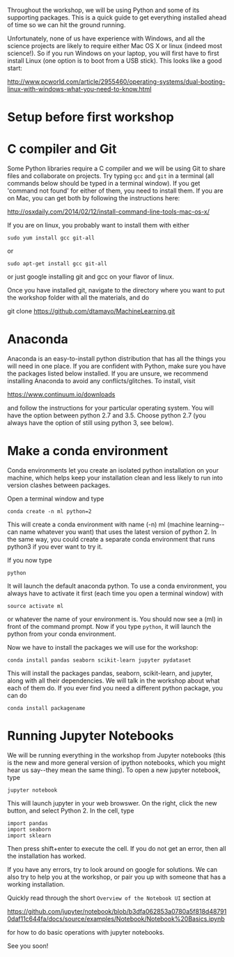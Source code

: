 Throughout the workshop, we will be using Python and some of its supporting packages.  This is a quick guide to get everything installed ahead of time so we can hit the ground running.

Unfortunately, none of us have experience with Windows, and all the science projects are likely to require either Mac OS X or linux (indeed most science!).  So if you run Windows on your laptop, you will first have to first install Linux (one option is to boot from a USB stick).  This looks like a good start:

http://www.pcworld.com/article/2955460/operating-systems/dual-booting-linux-with-windows-what-you-need-to-know.html

# Setup before first workshop

# C compiler and Git

Some Python libraries require a C compiler and we will be using Git to share files and collaborate on projects.  Try typing `gcc` and `git` in a terminal (all commands below should be typed in a terminal window).  If you get 'command not found' for either of them, you need to install them.  If you are on Mac, you can get both by following the instructions here:

http://osxdaily.com/2014/02/12/install-command-line-tools-mac-os-x/

If you are on linux, you probably want to install them with either

    sudo yum install gcc git-all

or

    sudo apt-get install gcc git-all

or just google installing git and gcc on your flavor of linux.

Once you have installed git, navigate to the directory where you want to put the workshop folder with all the materials, and do

git clone https://github.com/dtamayo/MachineLearning.git

# Anaconda

Anaconda is an easy-to-install python distribution that has all the things you will need in one place.  If you are confident with Python, make sure you have the packages listed below installed.  If you are unsure, we recommend installing Anaconda to avoid any conflicts/glitches.  To install, visit 

https://www.continuum.io/downloads 

and follow the instructions for your particular operating system.  You will have the option between python 2.7 and 3.5.  Choose python 2.7 (you always have the option of still using python 3, see below).  

# Make a conda environment

Conda environments let you create an isolated python installation on your machine, which helps keep your installation clean and less likely to run into version clashes between packages.

Open a terminal window and type

    conda create -n ml python=2

This will create a conda environment with name (-n) ml (machine learning--can name whatever you want) that uses the latest version of python 2.  In the same way, you could create a separate conda environment that runs python3 if you ever want to try it.

If you now type

    python

It will launch the default anaconda python.  To use a conda environment, you always have to activate it first (each time you open a terminal window) with

    source activate ml

or whatever the name of your environment is.  You should now see a (ml) in front of the command prompt.  Now if you type `python`, it will launch the python from your conda environment.

Now we have to install the packages we will use for the workshop:

    conda install pandas seaborn scikit-learn jupyter pydataset

This will install the packages pandas, seaborn, scikit-learn, and jupyter, along with all their dependencies.  We will talk in the workshop about what each of them do.  If you ever find you need a different python package, you can do

    conda install packagename

# Running Jupyter Notebooks

We will be running everything in the workshop from Jupyter notebooks (this is the new and more general version of ipython notebooks, which you might hear us say--they mean the same thing).  To open a new jupyter notebook, type

    jupyter notebook

This will launch jupyter in your web browswer.  On the right, click the new button, and select Python 2.  In the cell, type

    import pandas
    import seaborn
    import sklearn

Then press shift+enter to execute the cell.  If you do not get an error, then all the installation has worked.  

If you have any errors, try to look around on google for solutions.  We can also try to help you at the workshop, or pair you up with someone that has a working installation.

Quickly read through the short `Overview of the Notebook UI` section at

https://github.com/jupyter/notebook/blob/b3dfa062853a0780a5f818d487910daf11c644fa/docs/source/examples/Notebook/Notebook%20Basics.ipynb

for how to do basic operations with jupyter notebooks.

See you soon!
